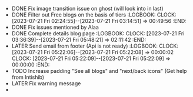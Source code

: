 - DONE Fix image transition issue on ghost (will look into in last)
- DONE Filter out Free blogs on the basis of tiers
  :LOGBOOK:
  CLOCK: [2023-07-21 Fri 02:24:55]--[2023-07-21 Fri 03:14:51] =>  00:49:56
  :END:
- DONE Fix issues mentioned by Alaa
- DONE Complete details blog page
  :LOGBOOK:
  CLOCK: [2023-07-21 Fri 03:36:39]--[2023-07-21 Fri 05:48:21] =>  02:11:42
  :END:
- LATER Send email from footer (Api is not ready)
  :LOGBOOK:
  CLOCK: [2023-07-21 Fri 05:22:06]--[2023-07-21 Fri 05:22:08] =>  00:00:02
  CLOCK: [2023-07-21 Fri 05:22:09]--[2023-07-21 Fri 05:22:09] =>  00:00:00
  :END:
- TODO Increase padding "See all blogs" and "next/back icons" (Get help from Intishib)
- LATER Fix warning message
-